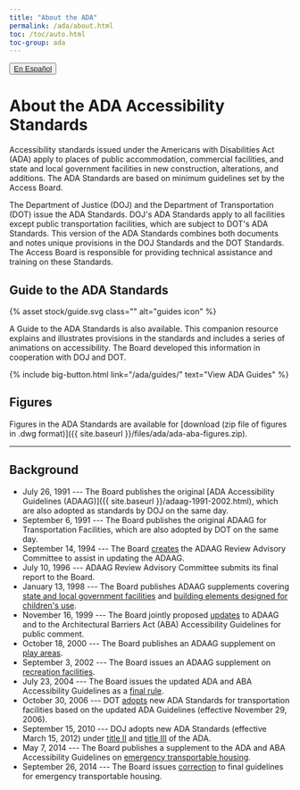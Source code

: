 ```yaml
---
title: "About the ADA"
permalink: /ada/about.html
toc: /toc/auto.html
toc-group: ada
---
```


<button type="button" class="usa-button usa-button--outline">
    <a href="{{ site.baseurl }}/ada_es/">En Español</a>
</button>

# About the ADA Accessibility Standards

Accessibility standards issued under the Americans with Disabilities Act (ADA) apply to places of public accommodation, commercial facilities, and state and local government facilities in new construction, alterations, and additions. The ADA Standards are based on minimum guidelines set by the Access Board. 

The Department of Justice (DOJ) and the Department of Transportation (DOT) issue the ADA Standards. DOJ's ADA Standards apply to all facilities except public transportation facilities, which are subject to DOT's ADA Standards. This version of the ADA Standards combines both documents and notes unique provisions in the DOJ Standards and the DOT Standards. The Access Board is responsible for providing technical assistance and training on these Standards.

<div class="bg-primary-lighter border border-primary padding-2 margin-x-neg-2">
    <h2>Guide to the ADA Standards</h2>
    <div class="float-right width-card">
        {% asset stock/guide.svg class="" alt="guides icon" %}
    </div>
    <p>A Guide to the ADA Standards is also available.  This companion resource explains and illustrates provisions in the standards and includes a series of animations on accessibility. The Board developed this information in cooperation with DOJ and DOT.</p>
    {% include big-button.html link="/ada/guides/" text="View ADA Guides" %}
</div>

## Figures

Figures in the ADA Standards are available for [download (zip file of figures in .dwg format)]({{ site.baseurl }}/files/ada/ada-aba-figures.zip).

---

## Background

- July 26, 1991 --- The Board publishes the original [ADA Accessibility Guidelines (ADAAG)]({{ site.baseurl }}/adaag-1991-2002.html), which are also adopted as standards by DOJ on the same day.
- September 6, 1991 --- The Board publishes the original ADAAG for Transportation Facilities, which are also adopted by DOT on the same day.
- September 14, 1994 --- The Board [creates](https://www.federalregister.gov/documents/1994/09/14/94-22734/adaag-review-advisory-committee) the ADAAG Review Advisory Committee to assist in updating the ADAAG.
- July 10, 1996 --- ADAAG Review Advisory Committee submits its final report to the Board.
- January 13, 1998 --- The Board publishes ADAAG supplements covering [state and local government facilities](https://www.federalregister.gov/documents/1998/01/13/98-615/americans-with-disabilities-act-ada-accessibility-guidelines-for-buildings-and-facilities-state-and) and [building elements designed for children's use](https://www.federalregister.gov/documents/1998/01/13/98-616/americans-with-disabilities-act-ada-accessibility-guidelines-for-buildings-and-facilities-building).
- November 16, 1999 --- The Board jointly proposed [updates](https://www.federalregister.gov/documents/1999/11/16/99-29250/americans-with-disabilities-act-ada-accessibility-guidelines-for-buildings-and-facilities) to ADAAG and to the Architectural Barriers Act (ABA) Accessibility Guidelines for public comment.
- October 18, 2000 --- The Board publishes an ADAAG supplement on [play areas](https://www.federalregister.gov/documents/2000/10/18/00-26466/americans-with-disabilities-act-ada-accessibility-guidelines-for-buildings-and-facilities-play-areas).
- September 3, 2002 --- The Board issues an ADAAG supplement on [recreation facilities](https://www.federalregister.gov/documents/2002/09/03/02-21805/americans-with-disabilities-act-ada-accessibility-guidelines-for-buildings-and-facilities-recreation).
- July 23, 2004 --- The Board issues the updated ADA and ABA Accessibility Guidelines as a [final rule](https://www.federalregister.gov/documents/2004/07/23/04-16025/americans-with-disabilities-act-ada-accessibility-guidelines-for-buildings-and-facilities).
- October 30, 2006 --- DOT [adopts](https://www.federalregister.gov/documents/2006/10/30/E6-16680/transportation-for-individuals-with-disabilities-adoption-of-new-accessibility-standards) new ADA Standards for transportation facilities based on the updated ADA Guidelines (effective November 29, 2006).
- September 15, 2010 --- DOJ adopts new ADA Standards (effective March 15, 2012) under [title II](https://www.federalregister.gov/documents/2010/09/15/2010-21821/nondiscrimination-on-the-basis-of-disability-in-state-and-local-government-services) and [title III](https://www.federalregister.gov/documents/2010/09/15/2010-21824/nondiscrimination-on-the-basis-of-disability-by-public-accommodations-and-in-commercial-facilities) of the ADA.
- May 7, 2014 --- The Board publishes a supplement to the ADA and ABA Accessibility Guidelines on [emergency transportable housing](https://www.regulations.gov/document?D=ATBCB-2012-0004-0039).
- September 26, 2014 --- The Board issues [correction](https://www.regulations.gov/document?D=ATBCB-2012-0004-0041) to final guidelines for emergency transportable housing.
